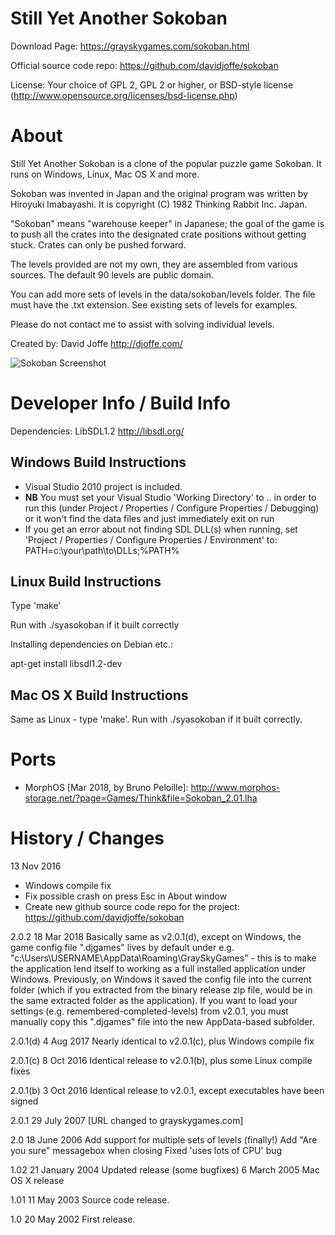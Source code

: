 # Still Yet Another Sokoban

Download Page: https://grayskygames.com/sokoban.html

Official source code repo: https://github.com/davidjoffe/sokoban

License: Your choice of GPL 2, GPL 2 or higher, or BSD-style license (http://www.opensource.org/licenses/bsd-license.php)

# About

Still Yet Another Sokoban is a clone of the popular puzzle game Sokoban. It runs on Windows, Linux, Mac OS X and more.

Sokoban was invented in Japan and the original program was written by Hiroyuki Imabayashi. It is copyright (C) 1982 Thinking Rabbit Inc. Japan.

"Sokoban" means "warehouse keeper" in Japanese; the goal of the game is to push all the crates into the designated crate positions without getting stuck. Crates can only be pushed forward.

The levels provided are not my own, they are assembled from various sources. The default 90 levels are public domain.

You can add more sets of levels in the data/sokoban/levels folder. The file must have the .txt extension. See existing sets of levels for examples.

Please do not contact me to assist with solving individual levels.

Created by: David Joffe http://djoffe.com/

![Sokoban Screenshot](https://grayskygames.com/sokoban/gallery/SYA%20Sokoban.png)

# Developer Info / Build Info

Dependencies:  LibSDL1.2 http://libsdl.org/

## Windows Build Instructions

* Visual Studio 2010 project is included.
* **NB** You must set your Visual Studio 'Working Directory' to .. in order to run this (under Project / Properties / Configure Properties / Debugging) or it won't find the data files and just immediately exit on run
* If you get an error about not finding SDL DLL(s) when running, set 'Project / Properties / Configure Properties / Environment' to: PATH=c:\your\path\to\DLLs;%PATH%

## Linux Build Instructions

Type 'make'

Run with ./syasokoban if it built correctly

Installing dependencies on Debian etc.:

apt-get install libsdl1.2-dev

## Mac OS X Build Instructions

Same as Linux - type 'make'. Run with ./syasokoban if it built correctly.

# Ports

* MorphOS [Mar 2018, by Bruno Peloille]: http://www.morphos-storage.net/?page=Games/Think&file=Sokoban_2.01.lha

# History / Changes

13 Nov 2016

* Windows compile fix
* Fix possible crash on press Esc in About window
* Create new github source code repo for the project: https://github.com/davidjoffe/sokoban

2.0.2           18 Mar 2018
                Basically same as v2.0.1(d), except on Windows, the game config file ".djgames" lives by default under e.g. "c:\Users\USERNAME\AppData\Roaming\GraySkyGames\" - this is to make the application lend itself to working as a full installed application under Windows. Previously, on Windows it saved the config file into the current folder (which if you extracted from the binary release zip file, would be in the same extracted folder as the application). If you want to load your settings (e.g. remembered-completed-levels) from v2.0.1, you must manually copy this ".djgames" file into the new AppData-based subfolder.

2.0.1(d)        4 Aug 2017
                Nearly identical to v2.0.1(c), plus Windows compile fix

2.0.1(c)        8 Oct 2016
                Identical release to v2.0.1(b), plus some Linux compile fixes

2.0.1(b)        3 Oct 2016
                Identical release to v2.0.1, except executables have been signed

2.0.1           29 July 2007
                [URL changed to grayskygames.com]

2.0             18 June 2006
                Add support for multiple sets of levels (finally!)
                Add "Are you sure" messagebox when closing
                Fixed 'uses lots of CPU' bug

1.02            21 January 2004
                Updated release (some bugfixes)
                6 March 2005
                Mac OS X release

1.01            11 May 2003
                Source code release.

1.0             20 May 2002
                First release.
